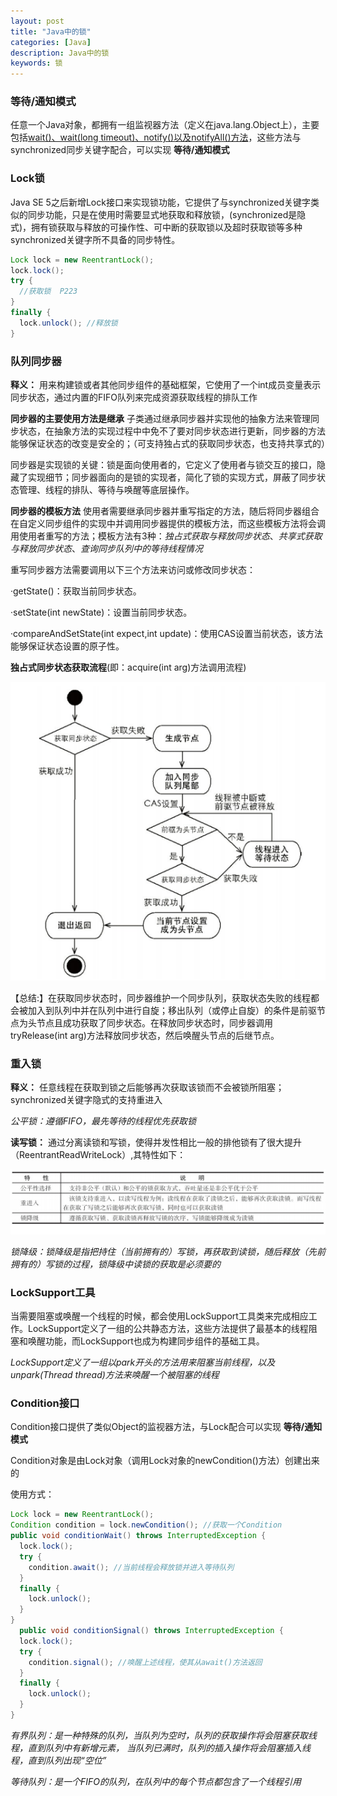 ```yaml
---
layout: post
title: "Java中的锁"
categories: [Java]
description: Java中的锁
keywords: 锁
---
```

### 等待/通知模式

任意一个Java对象，都拥有一组监视器方法（定义在java.lang.Object上），主要包括<u>wait()、wait(long timeout)、notify()以及notifyAll()方法</u>，这些方法与synchronized同步关键字配合，可以实现 **等待/通知模式**

### Lock锁
Java SE 5之后新增Lock接口来实现锁功能，它提供了与synchronized关键字类似的同步功能，只是在使用时需要显式地获取和释放锁，(synchronized是隐式)，拥有锁获取与释放的可操作性、可中断的获取锁以及超时获取锁等多种synchronized关键字所不具备的同步特性。

```java
Lock lock = new ReentrantLock();
lock.lock();
try {
  //获取锁  P223
}
finally {
  lock.unlock(); //释放锁
}
```
### 队列同步器
**释义：** 用来构建锁或者其他同步组件的基础框架，它使用了一个int成员变量表示同步状态，通过内置的FIFO队列来完成资源获取线程的排队工作


**同步器的主要使用方法是继承** 子类通过继承同步器并实现他的抽象方法来管理同步状态，在抽象方法的实现过程中中免不了要对同步状态进行更新，同步器的方法能够保证状态的改变是安全的；（可支持独占式的获取同步状态，也支持共享式的）


同步器是实现锁的关键：锁是面向使用者的，它定义了使用者与锁交互的接口，隐藏了实现细节；同步器面向的是锁的实现者，简化了锁的实现方式，屏蔽了同步状态管理、线程的排队、等待与唤醒等底层操作。

**同步器的模板方法** 使用者需要继承同步器并重写指定的方法，随后将同步器组合在自定义同步组件的实现中并调用同步器提供的模板方法，而这些模板方法将会调用使用者重写的方法；模板方法有3种：_独占式获取与释放同步状态_、_共享式获取与释放同步状态_、_查询同步队列中的等待线程情况_

重写同步器方法需要调用以下三个方法来访问或修改同步状态：

·getState()：获取当前同步状态。

·setState(int newState)：设置当前同步状态。

·compareAndSetState(int expect,int update)：使用CAS设置当前状态，该方法能够保证状态设置的原子性。

**独占式同步状态获取流程**(即：acquire(int arg)方法调用流程)

![](https://raw.githubusercontent.com/xiaohe9569/xiaohe9569.github.io/master/images/20170810160059.png)

【总结:】在获取同步状态时，同步器维护一个同步队列，获取状态失败的线程都会被加入到队列中并在队列中进行自旋；移出队列（或停止自旋）的条件是前驱节点为头节点且成功获取了同步状态。在释放同步状态时，同步器调用tryRelease(int arg)方法释放同步状态，然后唤醒头节点的后继节点。

### 重入锁
**释义：** 任意线程在获取到锁之后能够再次获取该锁而不会被锁所阻塞；synchronized关键字隐式的支持重进入

_公平锁：遵循FIFO，最先等待的线程优先获取锁_

**读写锁：** 通过分离读锁和写锁，使得并发性相比一般的排他锁有了很大提升（ReentrantReadWriteLock）,其特性如下：

![](https://raw.githubusercontent.com/xiaohe9569/xiaohe9569.github.io/master/images/20170810162747.png)

*锁降级：锁降级是指把持住（当前拥有的）写锁，再获取到读锁，随后释放（先前拥有的）写锁的过程，锁降级中读锁的获取是必须要的*

### LockSupport工具
当需要阻塞或唤醒一个线程的时候，都会使用LockSupport工具类来完成相应工作。LockSupport定义了一组的公共静态方法，这些方法提供了最基本的线程阻塞和唤醒功能，而LockSupport也成为构建同步组件的基础工具。

*LockSupport定义了一组以park开头的方法用来阻塞当前线程，以及unpark(Thread thread)方法来唤醒一个被阻塞的线程*

### Condition接口
Condition接口提供了类似Object的监视器方法，与Lock配合可以实现 **等待/通知模式**

Condition对象是由Lock对象（调用Lock对象的newCondition()方法）创建出来的

使用方式：
```Java
Lock lock = new ReentrantLock();
Condition condition = lock.newCondition(); //获取一个Condition
public void conditionWait() throws InterruptedException {
  lock.lock();
  try {
    condition.await(); //当前线程会释放锁并进入等待队列
  }
  finally {
    lock.unlock();
  }
}
  public void conditionSignal() throws InterruptedException {
  lock.lock();
  try {
    condition.signal(); //唤醒上述线程，使其从await()方法返回
  }
  finally {
    lock.unlock();
  }
}
```

*有界队列：是一种特殊的队列，当队列为空时，队列的获取操作将会阻塞获取线程，直到队列中有新增元素，
当队列已满时，队列的插入操作将会阻塞插入线程，直到队列出现“空位”*

*等待队列：是一个FIFO的队列，在队列中的每个节点都包含了一个线程引用*
